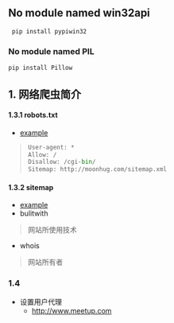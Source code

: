 ## No module named win32api
` pip install pypiwin32`
### No module named PIL
`pip install Pillow `

## 1. 网络爬虫简介

#### 1.3.1 robots.txt
* [example](https://moonhug.com/robots.txt)

> ```python
> User-agent: *
> Allow: /
> Disallow: /cgi-bin/
> Sitemap: http://moonhug.com/sitemap.xml
> ```

#### 1.3.2 sitemap

* [example](https://moonhug.com/sitemap.xml)
* bulitwith
> 网站所使用技术

* whois
> 网站所有者

### 1.4 

* 设置用户代理
  * <http://www.meetup.com>
